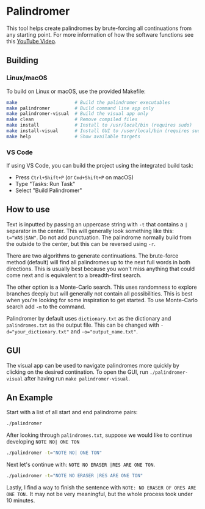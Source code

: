 # Palindromer
This tool helps create palindromes by brute-forcing all continuations from any starting point.
For more information of how the software functions see this [YouTube Video](https://youtu.be/ap08_AGPh8s).

## Building

### Linux/macOS
To build on Linux or macOS, use the provided Makefile:

```bash
make                     # Build the palindromer executables
make palindromer         # Build command line app only
make palindromer-visual  # Build the visual app only
make clean               # Remove compiled files
make install             # Install to /usr/local/bin (requires sudo)
make install-visual      # Install GUI to /user/local/bin (requires sudo)
make help                # Show available targets
```

### VS Code
If using VS Code, you can build the project using the integrated build task:
- Press `Ctrl+Shift+P` (or `Cmd+Shift+P` on macOS)
- Type "Tasks: Run Task"
- Select "Build Palindromer"

## How to use
Text is inputted by passing an uppercase string with `-t` that contains a `|` separator in the center.
This will generally look something like this: `t="WAS|SAW"`. Do not add punctuation.
The palindrome normally build from the outside to the center, but this can be reversed using `-r`.

There are two algorithms to generate continuations. The brute-force method (default) will find
all palindromes up to the next full words in both directions. This is usually best because you
won't miss anything that could come next and is equivalent to a breadth-first search.

The other option is a Monte-Carlo search. This uses randomness to explore branches deeply but
will generally not contain all possibilities. This is best when you're looking for some
inspiration to get started. To use Monte-Carlo search add `-m` to the command.

Palindromer by default uses `dictionary.txt` as the dictionary and `palindromes.txt` as the output file.
This can be changed with `-d="your_dictionary.txt"` and `-o="output_name.txt"`.

## GUI
The visual app can be used to navigate palindromes more quickly by clicking on the desired contination.
To open the GUI, run `./palindromer-visual` after having run `make palindromer-visual`.

## An Example
Start with a list of all start and end palindrome pairs:

```bash
./palindromer
```

After looking through `palindromes.txt`, suppose we would like to continue developing `NOTE NO| ONE TON`

```bash
./palindromer -t="NOTE NO| ONE TON"
```

Next let's continue with: `NOTE NO ERASER |RES ARE ONE TON`.

```bash
./palindromer -t="NOTE NO ERASER |RES ARE ONE TON"
```

Lastly, I find a way to finish the sentence with `NOTE: NO ERASER OF ORES ARE ONE TON.`
It may not be very meaningful, but the whole process took under 10 minutes.
